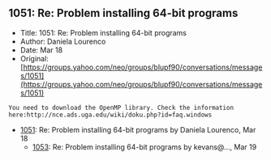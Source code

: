 ## 1051: Re: Problem installing 64-bit programs

- Title: 1051: Re: Problem installing 64-bit programs
- Author: Daniela Lourenco
- Date: Mar 18
- Original: [https://groups.yahoo.com/neo/groups/blupf90/conversations/messages/1051](https://groups.yahoo.com/neo/groups/blupf90/conversations/messages/1051)

```
You need to download the OpenMP library. Check the information here:http://nce.ads.uga.edu/wiki/doku.php?id=faq.windows
```

- [1051](1051.md): Re: Problem installing 64-bit programs by Daniela Lourenco, Mar 18
    - [1053](1053.md): Re: Problem installing 64-bit programs by kevans@..., Mar 19
